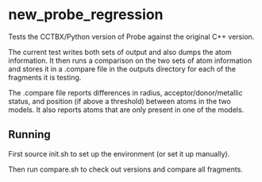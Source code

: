 # new_probe_regression

Tests the CCTBX/Python version of Probe against the original C++ version.

The current test writes both sets of output and also dumps the atom
information.  It then runs a comparison on the two sets of atom information
and stores it in a .compare file in the outputs directory for each of
the fragments it is testing.

The .compare file reports differences in radius, acceptor/donor/metallic
status, and position (if above a threshold) between atoms in the two models.
It also reports atoms that are only present in one of the models.

## Running

First source init.sh to set up the environment (or set it up manually).

Then run compare.sh to check out versions and compare all fragments.

